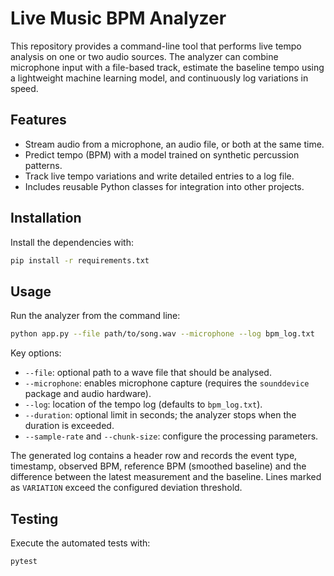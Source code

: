 # Live Music BPM Analyzer

This repository provides a command-line tool that performs live tempo analysis
on one or two audio sources. The analyzer can combine microphone input with a
file-based track, estimate the baseline tempo using a lightweight machine
learning model, and continuously log variations in speed.

## Features

- Stream audio from a microphone, an audio file, or both at the same time.
- Predict tempo (BPM) with a model trained on synthetic percussion patterns.
- Track live tempo variations and write detailed entries to a log file.
- Includes reusable Python classes for integration into other projects.

## Installation

Install the dependencies with:

```bash
pip install -r requirements.txt
```

## Usage

Run the analyzer from the command line:

```bash
python app.py --file path/to/song.wav --microphone --log bpm_log.txt
```

Key options:

- `--file`: optional path to a wave file that should be analysed.
- `--microphone`: enables microphone capture (requires the `sounddevice`
  package and audio hardware).
- `--log`: location of the tempo log (defaults to `bpm_log.txt`).
- `--duration`: optional limit in seconds; the analyzer stops when the duration
  is exceeded.
- `--sample-rate` and `--chunk-size`: configure the processing parameters.

The generated log contains a header row and records the event type, timestamp,
observed BPM, reference BPM (smoothed baseline) and the difference between the
latest measurement and the baseline. Lines marked as `VARIATION` exceed the
configured deviation threshold.

## Testing

Execute the automated tests with:

```bash
pytest
```

